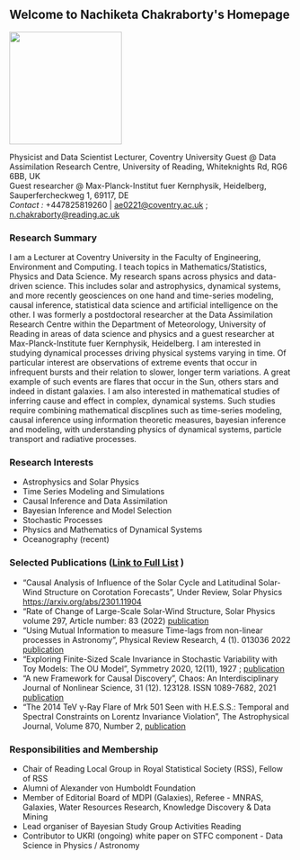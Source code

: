 ## Welcome to Nachiketa Chakraborty's Homepage
<img src="https://user-images.githubusercontent.com/5979094/114390799-9dcc3800-9b8e-11eb-96dc-1174b9d06799.png" height="200" width="200">               

Physicist and Data Scientist 
Lecturer, Coventry University
Guest @ Data Assimilation Research Centre, University of Reading, Whiteknights Rd, RG6 6BB, UK                                                         
Guest researcher @ Max-Planck-Institut fuer Kernphysik, Heidelberg, Sauperfercheckweg 1, 69117, DE                               
_Contact :_ +447825819260 | ae0221@coventry.ac.uk ; n.chakraborty@reading.ac.uk 
                                                    


### Research Summary
I am a Lecturer at Coventry University in the Faculty of Engineering, Environment and Computing. I teach topics in Mathematics/Statistics, Physics and Data Science. My research spans across physics and data-driven science. This includes solar and astrophysics, dynamical systems, and more recently geosciences on one hand and time-series modeling, causal inference, statistical data science and artificial intelligence on the other. I was formerly a postdoctoral researcher at the Data Assimilation Research Centre within the Department of Meteorology, University of Reading in areas of data science and physics and a guest researcher at Max-Planck-Institute fuer Kernphysik, Heidelberg. I am interested in studying dynamical processes driving physical systems varying in time. Of particular interest are observations of extreme events that occur in infrequent bursts and their relation to slower, longer term variations. A great example of such events are flares that occur in the Sun, others stars and indeed in distant galaxies. I am also interested in mathematical studies of inferring cause and effect in complex, dynamical systems. Such studies require combining mathematical discplines such as time-series modeling, causal inference using information theoretic measures, bayesian inference and modeling, with understanding physics of dynamical systems, particle transport and radiative processes. 

### Research Interests
- Astrophysics and Solar Physics
- Time Series Modeling and Simulations 
- Causal Inference and Data Assimilation 
- Bayesian Inference and Model Selection
- Stochastic Processes
- Physics and Mathematics of Dynamical Systems
- Oceanography (recent)

### Selected Publications ([Link to Full List](https://tinyurl.com/ncfulllist) )
- “Causal Analysis of Influence of the Solar Cycle and
Latitudinal Solar-Wind Structure on Corotation Forecasts”, Under Review, Solar Physics https://arxiv.org/abs/2301.11904 
- “Rate of Change of Large-Scale Solar-Wind Structure, Solar Physics volume 297, Article number: 83 (2022) 
[publication](https://link.springer.com/article/10.1007/s11207-022-02006-4 )
- “Using Mutual Information to measure Time-lags from non-linear processes in Astronomy”, Physical Review Research, 4 (1). 013036 2022 [publication](https://journals.aps.org/prresearch/abstract/10.1103/PhysRevResearch.4.013036  )
- “Exploring Finite-Sized Scale Invariance in Stochastic Variability with Toy Models: The OU Model”, 
Symmetry 2020, 12(11), 1927 ; [publication](https://doi.org/10.3390/sym12111927)
-  “A new Framework for Causal Discovery”, Chaos: An Interdisciplinary Journal of Nonlinear Science, 31 (12). 123128. ISSN 1089-7682, 2021 [publication]( https://aip.scitation.org/doi/10.1063/5.0054228)
- “The 2014 TeV γ-Ray Flare of Mrk 501 Seen with H.E.S.S.: Temporal and Spectral Constraints on Lorentz Invariance Violation”, The Astrophysical Journal, Volume 870, Number 2, [publication](https://iopscience.iop.org/article/10.3847/1538-4357/aaf1c4)

### Responsibilities and Membership
-  Chair of Reading Local Group in Royal Statistical Society (RSS), Fellow of RSS
-  Alumni of Alexander von Humboldt Foundation
-  Member of Editorial Board of MDPI (Galaxies), Referee - MNRAS, Galaxies, Water Resources Research, Knowledge Discovery & Data Mining
-  Lead organiser of Bayesian Study Group Activities Reading
-  Contributor to UKRI (ongoing) white paper on STFC component - Data Science in Physics / Astronomy 

